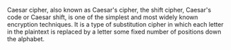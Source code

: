 Caesar cipher, also known as Caesar's cipher, the shift cipher, Caesar's code or Caesar shift, is one of the simplest and most widely known encryption techniques. 
It is a type of substitution cipher in which each letter in the plaintext is replaced by a letter some fixed number of positions down the alphabet.
